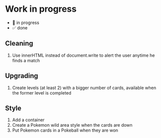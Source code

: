 # Work in progress

- 🚀  in progress
- ✅  done  

## Cleaning  

1. Use innerHTML instead of document.write to alert the user anytime he finds a match  

## Upgrading

1. Create levels (at least 2) with a bigger number of cards, available when the former level is completed  

## Style  

1. Add a container  
2. Create a Pokemon wild area style when the cards are down  
3. Put Pokemon cards in a Pokeball when they are won  
